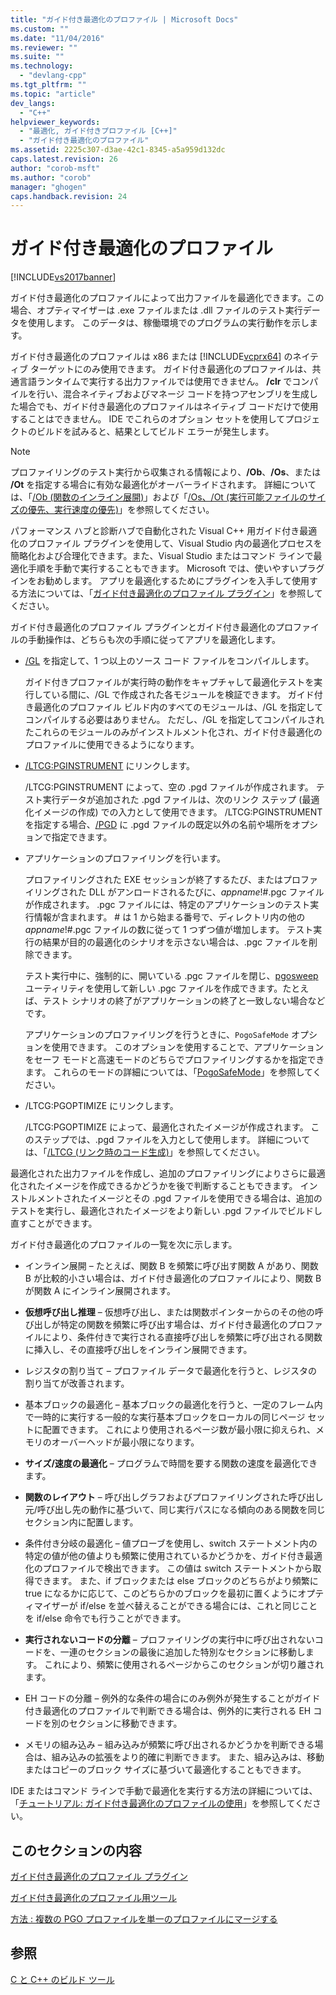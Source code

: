 ```yaml
---
title: "ガイド付き最適化のプロファイル | Microsoft Docs"
ms.custom: ""
ms.date: "11/04/2016"
ms.reviewer: ""
ms.suite: ""
ms.technology: 
  - "devlang-cpp"
ms.tgt_pltfrm: ""
ms.topic: "article"
dev_langs: 
  - "C++"
helpviewer_keywords: 
  - "最適化, ガイド付きプロファイル [C++]"
  - "ガイド付き最適化のプロファイル"
ms.assetid: 2225c307-d3ae-42c1-8345-a5a959d132dc
caps.latest.revision: 26
author: "corob-msft"
ms.author: "corob"
manager: "ghogen"
caps.handback.revision: 24
---
```

# ガイド付き最適化のプロファイル
[!INCLUDE[vs2017banner](../../assembler/inline/includes/vs2017banner.md)]

ガイド付き最適化のプロファイルによって出力ファイルを最適化できます。この場合、オプティマイザーは .exe ファイルまたは .dll ファイルのテスト実行データを使用します。  このデータは、稼働環境でのプログラムの実行動作を示します。  
  
 ガイド付き最適化のプロファイルは x86 または [!INCLUDE[vcprx64](../Token/vcprx64_md.md)] のネイティブ ターゲットにのみ使用できます。  ガイド付き最適化のプロファイルは、共通言語ランタイムで実行する出力ファイルでは使用できません。  **\/clr** でコンパイルを行い、混合ネイティブおよびマネージ コードを持つアセンブリを生成した場合でも、ガイド付き最適化のプロファイルはネイティブ コードだけで使用することはできません。  IDE でこれらのオプション セットを使用してプロジェクトのビルドを試みると、結果としてビルド エラーが発生します。  
  
> [!NOTE]
>  プロファイリングのテスト実行から収集される情報により、**\/Ob**、**\/Os**、または **\/Ot** を指定する場合に有効な最適化がオーバーライドされます。  詳細については、「[\/Ob \(関数のインライン展開\)](../../build/reference/ob-inline-function-expansion.md)」および「[\/Os、\/Ot \(実行可能ファイルのサイズの優先、実行速度の優先\)](../../build/reference/os-ot-favor-small-code-favor-fast-code.md)」を参照してください。  
  
 パフォーマンス ハブと診断ハブで自動化された Visual C\+\+ 用ガイド付き最適化のプロファイル プラグインを使用して、Visual Studio 内の最適化プロセスを簡略化および合理化できます。また、Visual Studio またはコマンド ラインで最適化手順を手動で実行することもできます。  Microsoft では、使いやすいプラグインをお勧めします。  アプリを最適化するためにプラグインを入手して使用する方法については、「[ガイド付き最適化のプロファイル プラグイン](../../build/reference/profile-guided-optimization-in-the-performance-and-diagnostics-hub.md)」を参照してください。  
  
 ガイド付き最適化のプロファイル プラグインとガイド付き最適化のプロファイルの手動操作は、どちらも次の手順に従ってアプリを最適化します。  
  
-   [\/GL](../../build/reference/gl-whole-program-optimization.md) を指定して、1 つ以上のソース コード ファイルをコンパイルします。  
  
     ガイド付きプロファイルが実行時の動作をキャプチャして最適化テストを実行している間に、\/GL で作成された各モジュールを検証できます。  ガイド付き最適化のプロファイル ビルド内のすべてのモジュールは、\/GL を指定してコンパイルする必要はありません。  ただし、\/GL を指定してコンパイルされたこれらのモジュールのみがインストルメント化され、ガイド付き最適化のプロファイルに使用できるようになります。  
  
-   [\/LTCG:PGINSTRUMENT](../../build/reference/ltcg-link-time-code-generation.md) にリンクします。  
  
     \/LTCG:PGINSTRUMENT によって、空の .pgd ファイルが作成されます。  テスト実行データが追加された .pgd ファイルは、次のリンク ステップ \(最適化イメージの作成\) での入力として使用できます。  \/LTCG:PGINSTRUMENT を指定する場合、[\/PGD](../../build/reference/pgd-specify-database-for-profile-guided-optimizations.md) に .pgd ファイルの既定以外の名前や場所をオプションで指定できます。  
  
-   アプリケーションのプロファイリングを行います。  
  
     プロファイリングされた EXE セッションが終了するたび、またはプロファイリングされた DLL がアンロードされるたびに、*appname*\!\#.pgc ファイルが作成されます。  .pgc ファイルには、特定のアプリケーションのテスト実行情報が含まれます。  \# は 1 から始まる番号で、ディレクトリ内の他の *appname*\!\#.pgc ファイルの数に従って 1 つずつ値が増加します。  テスト実行の結果が目的の最適化のシナリオを示さない場合は、.pgc ファイルを削除できます。  
  
     テスト実行中に、強制的に、開いている .pgc ファイルを閉じ、[pgosweep](../../build/reference/pgosweep.md) ユーティリティを使用して新しい .pgc ファイルを作成できます。たとえば、テスト シナリオの終了がアプリケーションの終了と一致しない場合などです。  
  
     アプリケーションのプロファイリングを行うときに、`PogoSafeMode` オプションを使用できます。  このオプションを使用することで、アプリケーションをセーフ モードと高速モードのどちらでプロファイリングするかを指定できます。  これらのモードの詳細については、「[PogoSafeMode](../../build/reference/pogosafemode.md)」を参照してください。  
  
-   \/LTCG:PGOPTIMIZE にリンクします。  
  
     \/LTCG:PGOPTIMIZE によって、最適化されたイメージが作成されます。  このステップでは、.pgd ファイルを入力として使用します。  詳細については、「[\/LTCG \(リンク時のコード生成\)](../../build/reference/ltcg-link-time-code-generation.md)」を参照してください。  
  
 最適化された出力ファイルを作成し、追加のプロファイリングによりさらに最適化されたイメージを作成できるかどうかを後で判断することもできます。  インストルメントされたイメージとその .pgd ファイルを使用できる場合は、追加のテストを実行し、最適化されたイメージをより新しい .pgd ファイルでビルドし直すことができます。  
  
 ガイド付き最適化のプロファイルの一覧を次に示します。  
  
-   インライン展開 – たとえば、関数 B を頻繁に呼び出す関数 A があり、関数 B が比較的小さい場合は、ガイド付き最適化のプロファイルにより、関数 B が関数 A にインライン展開されます。  
  
-   **仮想呼び出し推理** – 仮想呼び出し、または関数ポインターからのその他の呼び出しが特定の関数を頻繁に呼び出す場合は、ガイド付き最適化のプロファイルにより、条件付きで実行される直接呼び出しを頻繁に呼び出される関数に挿入し、その直接呼び出しをインライン展開できます。  
  
-   レジスタの割り当て – プロファイル データで最適化を行うと、レジスタの割り当てが改善されます。  
  
-   基本ブロックの最適化 – 基本ブロックの最適化を行うと、一定のフレーム内で一時的に実行する一般的な実行基本ブロックをローカルの同じページ セットに配置できます。  これにより使用されるページ数が最小限に抑えられ、メモリのオーバーヘッドが最小限になります。  
  
-   **サイズ\/速度の最適化** – プログラムで時間を要する関数の速度を最適化できます。  
  
-   **関数のレイアウト** – 呼び出しグラフおよびプロファイリングされた呼び出し元\/呼び出し先の動作に基づいて、同じ実行パスになる傾向のある関数を同じセクション内に配置します。  
  
-   条件付き分岐の最適化 – 値プローブを使用し、switch ステートメント内の特定の値が他の値よりも頻繁に使用されているかどうかを、ガイド付き最適化のプロファイルで検出できます。  この値は switch ステートメントから取得できます。  また、if ブロックまたは else ブロックのどちらがより頻繁に true になるかに応じて、このどちらかのブロックを最初に置くようにオプティマイザーが if\/else を並べ替えることができる場合には、これと同じことを if\/else 命令でも行うことができます。  
  
-   **実行されないコードの分離** – プロファイリングの実行中に呼び出されないコードを、一連のセクションの最後に追加した特別なセクションに移動します。  これにより、頻繁に使用されるページからこのセクションが切り離されます。  
  
-   EH コードの分離 – 例外的な条件の場合にのみ例外が発生することがガイド付き最適化のプロファイルで判断できる場合は、例外的に実行される EH コードを別のセクションに移動できます。  
  
-   メモリの組み込み – 組み込みが頻繁に呼び出されるかどうかを判断できる場合は、組み込みの拡張をより的確に判断できます。  また、組み込みは、移動またはコピーのブロック サイズに基づいて最適化することもできます。  
  
 IDE またはコマンド ラインで手動で最適化を実行する方法の詳細については、「[チュートリアル: ガイド付き最適化のプロファイルの使用](http://msdn.microsoft.com/ja-jp/6e36421b-ec8c-4626-9c29-fa5ffb6f27f8)」を参照してください。  
  
## このセクションの内容  
 [ガイド付き最適化のプロファイル プラグイン](../../build/reference/profile-guided-optimization-in-the-performance-and-diagnostics-hub.md)  
  
 [ガイド付き最適化のプロファイル用ツール](../../build/reference/tools-for-manual-profile-guided-optimization.md)  
  
 [方法 : 複数の PGO プロファイルを単一のプロファイルにマージする](../Topic/How%20to:%20Merge%20Multiple%20PGO%20Profiles%20into%20a%20Single%20Profile.md)  
  
## 参照  
 [C と C\+\+ のビルド ツール](../Topic/C-C++%20Build%20Tools.md)